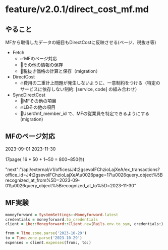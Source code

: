# feature/v2.0.1/direct_cost_mf.md
## やること
MFから取得したデータの細目もDirectCostに反映させる(ページ、税抜き等)
- Fetch
  - ✅MFのページ対応
  - 📌その他の情報の保存
  - 📌税抜き価格の計算と保存（migration）
- DirectCost
  - 🔥費用の二重計上問題が発生しないように、一意制約をつける（特定のサービスに依存しない制約: [service, code] の組み合わせ）
- SyncDirectCost
  - 📌MFその他の項目
  - 🔥LBその他の項目
  - 📌User#mf_member_id で、MFの従業員を特定できるようにする(migration)


## MFのページ対応
2023-09-01
2023-11-30

17page( 16 * 50 + 1~50 = 800~850件)

"next":"/api/external/v1/offices/J4t2gsevoIFChzioLajXeA/ex_transactions?office_id=J4t2gsevoIFChzioLajXeA\u0026page=17\u0026query_object%5Brecognized_at_from%5D=2023-09-01\u0026query_object%5Brecognized_at_to%5D=2023-11-30"


## MF実験
```rb
moneyforward = SystemSettings::Moneyforward.latest
credentials = moneyforward.to_credentials
client = Lbe::Moneyforward::Client.new(Rails.env.to_sym, credentials:)

from = Time.zone.parse('2023-10-29')
to = Time.zone.parse('2023-10-29')
expenses = client.expenses(from:, to:)

```